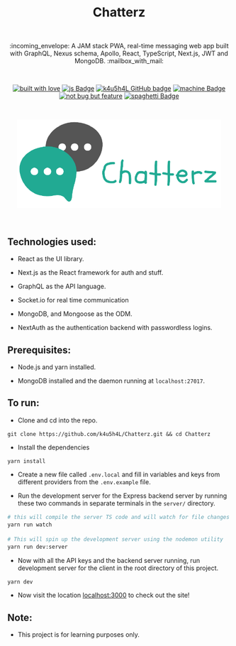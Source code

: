 <h1 align="center">Chatterz</h1></br>

<p align="center">
:incoming_envelope:  A JAM stack PWA, real-time messaging web app built with GraphQL, Nexus schema, Apollo, React, TypeScript, Next.js, JWT and MongoDB. :mailbox_with_mail:
</p>
<br>

<p align="center">
  <a href="#"><img alt="built with love" src="https://forthebadge.com/images/badges/built-with-love.svg"/></a>
  <a href="#"><img alt="js Badge" src="https://forthebadge.com/images/badges/made-with-typescript.svg"/></a>
  <a href="https://github.com/k4u5h4L"><img alt="k4u5h4L GitHub badge" height="37" src="https://badgen.net/badge/GitHub/k4u5h4L?icon=github&color=24292e"/></a>
  <a href="#"><img alt="machine Badge" height="37" src="https://forthebadge.com/images/badges/works-on-my-machine.svg"/></a>
  <a href="#"><img alt="not bug but feature" height="37" src="https://forthebadge.com/images/badges/not-a-bug-a-feature.svg"/></a>
  <a href="#"><img alt="spaghetti Badge" src="https://forthebadge.com/images/badges/contains-tasty-spaghetti-code.svg"/></a>
</p>

<br>
<p align="center">
<img width="460px" src="assets/logo.png" alt="chatterz"></img>
</p><br>

## Technologies used:

-   React as the UI library.

-   Next.js as the React framework for auth and stuff.

-   GraphQL as the API language.

-   Socket.io for real time communication

-   MongoDB, and Mongoose as the ODM.

-   NextAuth as the authentication backend with passwordless logins.

## Prerequisites:

-   Node.js and yarn installed.

-   MongoDB installed and the daemon running at `localhost:27017`.

## To run:

-   Clone and cd into the repo.

```
git clone https://github.com/k4u5h4L/Chatterz.git && cd Chatterz
```

-   Install the dependencies

```
yarn install
```

-   Create a new file called `.env.local` and fill in variables and keys from different providers from the `.env.example` file.

-   Run the development server for the Express backend server by running these two commands in separate terminals in the `server/` directory.

```bash
# this will compile the server TS code and will watch for file changes
yarn run watch

# This will spin up the development server using the nodemon utility
yarn run dev:server
```

-   Now with all the API keys and the backend server running, run development server for the client in the root directory of this project.

```
yarn dev
```

-   Now visit the location [localhost:3000](http://localhost:3000) to check out the site!

## Note:

-   This project is for learning purposes only.

<!-- -   Any contribution is welcome. You may fork the repo and issue a PR. -->
